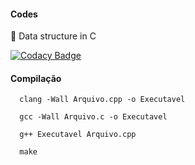 
#### Codes

:european_post_office: Data structure in C

[![Codacy Badge](https://api.codacy.com/project/badge/Grade/10e10a97abbc46bfa8ebfcf334a5038f)](https://www.codacy.com/app/Sphinxs/Codes?utm_source=github.com&amp;utm_medium=referral&amp;utm_content=Sphinxs/Codes&amp;utm_campaign=Badge_Grade)

#### Compilação

```shell
  clang -Wall Arquivo.cpp -o Executavel
  
  gcc -Wall Arquivo.c -o Executavel
  
  g++ Executavel Arquivo.cpp
  
  make
```
